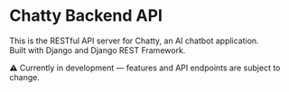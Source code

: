 # Chatty Backend API

This is the RESTful API server for Chatty, an AI chatbot application.  
Built with Django and Django REST Framework.  

⚠️ Currently in development — features and API endpoints are subject to change.